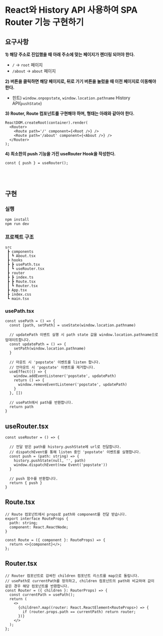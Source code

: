 # React와 History API 사용하여 SPA Router 기능 구현하기

## 요구사항

**1) 해당 주소로 진입했을 때 아래 주소에 맞는 페이지가 렌더링 되어야 한다.**

- `/` → `root` 페이지
- `/about` → `about` 페이지

**2) 버튼을 클릭하면 해당 페이지로, 뒤로 가기 버튼을 눌렀을 때 이전 페이지로 이동해야 한다.**

- 힌트) `window.onpopstate`, `window.location.pathname` History API(`pushState`)

**3) Router, Route 컴포넌트를 구현해야 하며, 형태는 아래와 같아야 한다.**

```tsx
ReactDOM.createRoot(container).render(
  <Router>
    <Route path='/' component={<Root />} />
    <Route path='/about' component={<About />} />
  </Router>
);
```

**4) 최소한의 push 기능을 가진 useRouter Hook을 작성한다.**

```tsx
const { push } = useRouter();
```

<br /><br />

## 구현

### 실행

```
npm install
npm run dev
```

### 프로젝트 구조

```
src
 ┣ components
 ┃ ┗ About.tsx
 ┣ hooks
 ┣ ┣ usePath.tsx
 ┃ ┗ useRouter.tsx
 ┣ router
 ┣ ┣ index.ts
 ┣ ┣ Route.tsx
 ┃ ┗ Router.tsx
 ┣ App.tsx
 ┣ index.css
 ┗ main.tsx
```

### usePath.tsx

```
const usePath = () => {
  const [path, setPath] = useState(window.location.pathname)

  // updatePath 이벤트 실행 시 path state 값을 window.location.pathname으로 업데이트합니다.
  const updatePath = () => {
    setPath(window.location.pathname)
  }

  // 마운트 시 'popstate' 이벤트를 listen 합니다.
  // 언마운트 시 'popstate' 이벤트를 제거합니다.
  useEffect(() => {
    window.addEventListener('popstate', updatePath)
    return () => {
      window.removeEventListener('popstate', updatePath)
    }
  }, [])

  // usePath에서 path를 반환합니다.
  return path
}

```

## useRouter.tsx

```
const useRouter = () => {

  // 전달 받은 path를 history.pushState에 url로 전달합니다.
  // dispatchEvent를 통해 listen 중인 'popstate' 이벤트를 실행합니다.
  const push = (path: string) => {
    history.pushState(null, '', path)
    window.dispatchEvent(new Event('popstate'))
  }

  // push 함수를 반환합니다.
  return { push }
}

```

## Route.tsx

```
// Route 컴포넌트에서 props로 path와 component를 전달 받습니다.
export interface RouteProps {
  path: string;
  component: React.ReactNode;
}

const Route = ({ component }: RouteProps) => {
  return <>{component}</>;
};

```

## Router.tsx

```
// Router 컴포넌트로 감싸진 children 컴포넌트 리스트를 map으로 돌립니다.
// usePath로 currentPath를 정의하고, children 컴포넌트의 path와 비교하여 값이 같은 경우 해당 컴포넌트를 반환합니다.
const Router = ({ children }: RouterProps) => {
  const currentPath = usePath();
  return (
    <>
      {children?.map((router: React.ReactElement<RouteProps>) => {
        if (router.props.path == currentPath) return router;
      })}
    </>
  );
};

```
